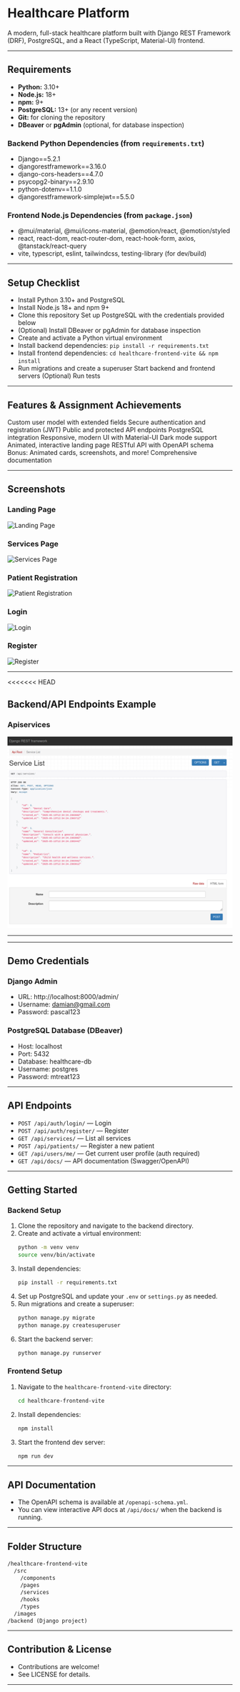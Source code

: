 # Healthcare Platform

A modern, full-stack healthcare platform built with Django REST Framework (DRF), PostgreSQL, and a React (TypeScript, Material-UI) frontend.


---

## Requirements

- **Python:** 3.10+
- **Node.js:** 18+
- **npm:** 9+
- **PostgreSQL:** 13+ (or any recent version)
- **Git:** for cloning the repository
- **DBeaver** or **pgAdmin** (optional, for database inspection)

### Backend Python Dependencies (from `requirements.txt`)
- Django==5.2.1
- djangorestframework==3.16.0
- django-cors-headers==4.7.0
- psycopg2-binary==2.9.10
- python-dotenv==1.1.0
- djangorestframework-simplejwt==5.5.0

### Frontend Node.js Dependencies (from `package.json`)
- @mui/material, @mui/icons-material, @emotion/react, @emotion/styled
- react, react-dom, react-router-dom, react-hook-form, axios, @tanstack/react-query
- vite, typescript, eslint, tailwindcss, testing-library (for dev/build)

---

## Setup Checklist

-  Install Python 3.10+ and PostgreSQL
-  Install Node.js 18+ and npm 9+
-  Clone this repository
  Set up PostgreSQL with the credentials provided below
-  (Optional) Install DBeaver or pgAdmin for database inspection
-  Create and activate a Python virtual environment
-  Install backend dependencies: `pip install -r requirements.txt`
-  Install frontend dependencies: `cd healthcare-frontend-vite && npm install`
-  Run migrations and create a superuser
  Start backend and frontend servers
  (Optional) Run tests

---

## Features & Assignment Achievements
 Custom user model with extended fields
 Secure authentication and registration (JWT)
 Public and protected API endpoints
 PostgreSQL integration
 Responsive, modern UI with Material-UI
 Dark mode support
 Animated, interactive landing page
 RESTful API with OpenAPI schema
 Bonus: Animated cards, screenshots, and more!
 Comprehensive documentation

---

## Screenshots

### Landing Page
![Landing Page](images/landing.png)

### Services Page
![Services Page](images/services.png)

### Patient Registration
![Patient Registration](images/patientregister.png)

### Login
![Login](images/login.png)

### Register
![Register](images/register.png)

---

<<<<<<< HEAD
## Backend/API Endpoints Example
### Apiservices
![apisevices](https://github.com/damiancodes/MtreatAssignment/blob/master/images/apiservices.png)

---



---

## Demo Credentials

### Django Admin
- URL: http://localhost:8000/admin/
- Username: damian@gmail.com
- Password: pascal123



### PostgreSQL Database (DBeaver)
- Host: localhost
- Port: 5432
- Database: healthcare-db
- Username: postgres
- Password: mtreat123

---

## API Endpoints
- `POST /api/auth/login/` — Login
- `POST /api/auth/register/` — Register
- `GET /api/services/` — List all services
- `POST /api/patients/` — Register a new patient
- `GET /api/users/me/` — Get current user profile (auth required)
- `GET /api/docs/` — API documentation (Swagger/OpenAPI)

---

## Getting Started

### Backend Setup
1. Clone the repository and navigate to the backend directory.
2. Create and activate a virtual environment:
   ```bash
   python -m venv venv
   source venv/bin/activate
   ```
3. Install dependencies:
   ```bash
   pip install -r requirements.txt
   ```
4. Set up PostgreSQL and update your `.env` or `settings.py` as needed.
5. Run migrations and create a superuser:
   ```bash
   python manage.py migrate
   python manage.py createsuperuser
   ```
6. Start the backend server:
   ```bash
   python manage.py runserver
   ```

### Frontend Setup
1. Navigate to the `healthcare-frontend-vite` directory:
   ```bash
   cd healthcare-frontend-vite
   ```
2. Install dependencies:
   ```bash
   npm install
   ```
3. Start the frontend dev server:
   ```bash
   npm run dev
   ```

---

## API Documentation
- The OpenAPI schema is available at `/openapi-schema.yml`.
- You can view interactive API docs at `/api/docs/` when the backend is running.

---

## Folder Structure
```
/healthcare-frontend-vite
  /src
    /components
    /pages
    /services
    /hooks
    /types
  /images
/backend (Django project)
```

---

## Contribution & License
- Contributions are welcome!
- See LICENSE for details.

---


